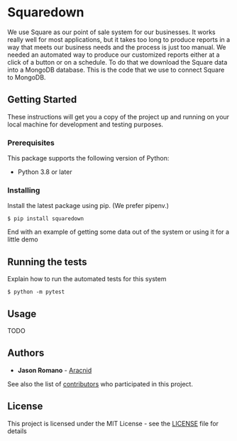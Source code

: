 # Squaredown

We use Square as our point of sale system for our businesses. It works really well for most applications, but it takes too long to produce reports in a way that meets our business needs and the process is just too manual. We needed an automated way to produce our customized reports either at a click of a button or on a schedule. To do that we download the Square data into a MongoDB database. This is the code that we use to connect Square to MongoDB.

## Getting Started

These instructions will get you a copy of the project up and running on your local machine for development and testing purposes.

### Prerequisites

This package supports the following version of Python:

- Python 3.8 or later

### Installing

Install the latest package using pip. (We prefer pipenv.)

```
$ pip install squaredown
```

End with an example of getting some data out of the system or using it for a little demo

## Running the tests

Explain how to run the automated tests for this system

```
$ python -m pytest
```

## Usage

TODO

## Authors

- **Jason Romano** - [Aracnid](https://github.com/aracnid)

See also the list of [contributors](https://github.com/lakeannebrewhouse/squaredown/contributors) who participated in this project.

## License

This project is licensed under the MIT License - see the [LICENSE](LICENSE) file for details
